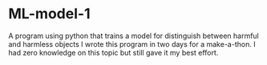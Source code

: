 # ML-model-1
A program using python that trains a model for distinguish between harmful and harmless objects
I wrote this program in two days for a make-a-thon. I had zero knowledge on this topic but still gave it my best effort.
